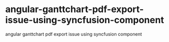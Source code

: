 # angular-ganttchart-pdf-export-issue-using-syncfusion-component
angular ganttchart pdf export issue using syncfusion component
